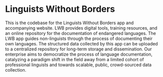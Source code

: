 # Linguists Without Borders

This is the codebase for the Linguists Without Borders app and accompanying website. LWB provides digital tools, training resources, and an online repository for the documentation of endangered languages.  The LWB app guides non-linguists through the process of documenting their own languages. The structured data collected by this app can be uploaded to a centralized repository for long-term storage and dissemination. Our enterprise aims to democratize the process of language documentation, catalyzing a paradigm shift in the field away from a limited cohort of professional linguists and towards scalable, public, crowd-sourced data collection.
